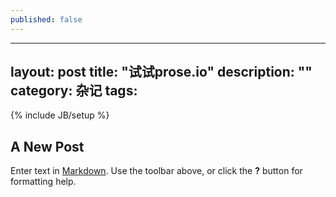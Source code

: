 ```yaml
---
published: false
---
```


---
layout: post
title: "试试prose.io"
description: ""
category: 杂记
tags: 
---
{% include JB/setup %}
## A New Post

Enter text in [Markdown](http://daringfireball.net/projects/markdown/). Use the toolbar above, or click the **?** button for formatting help.
